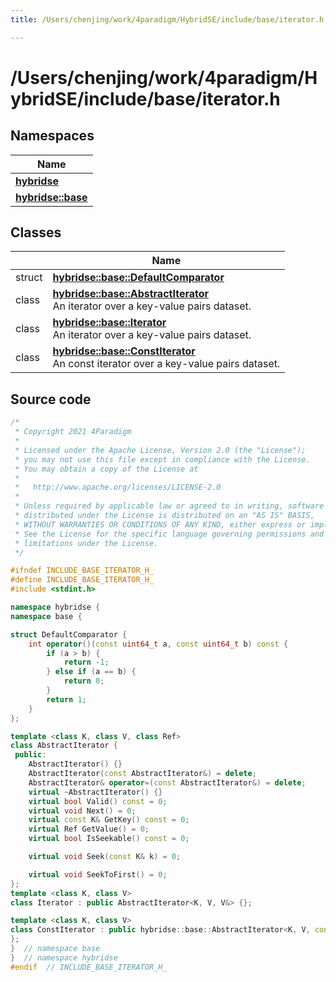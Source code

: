 ```yaml
---
title: /Users/chenjing/work/4paradigm/HybridSE/include/base/iterator.h

---
```

# /Users/chenjing/work/4paradigm/HybridSE/include/base/iterator.h

## Namespaces

| Name           |
| -------------- |
| **[hybridse](/hybridse/usage/api/c++/Namespaces/namespacehybridse.md)**  |
| **[hybridse::base](/hybridse/usage/api/c++/Namespaces/namespacehybridse_1_1base.md)**  |

## Classes

|                | Name           |
| -------------- | -------------- |
| struct | **[hybridse::base::DefaultComparator](/hybridse/usage/api/c++/Classes/structhybridse_1_1base_1_1_default_comparator.md)**  |
| class | **[hybridse::base::AbstractIterator](/hybridse/usage/api/c++/Classes/classhybridse_1_1base_1_1_abstract_iterator.md)** <br>An iterator over a key-value pairs dataset.  |
| class | **[hybridse::base::Iterator](/hybridse/usage/api/c++/Classes/classhybridse_1_1base_1_1_iterator.md)** <br>An iterator over a key-value pairs dataset.  |
| class | **[hybridse::base::ConstIterator](/hybridse/usage/api/c++/Classes/classhybridse_1_1base_1_1_const_iterator.md)** <br>An const iterator over a key-value pairs dataset.  |




## Source code

```cpp
/*
 * Copyright 2021 4Paradigm
 *
 * Licensed under the Apache License, Version 2.0 (the "License");
 * you may not use this file except in compliance with the License.
 * You may obtain a copy of the License at
 *
 *   http://www.apache.org/licenses/LICENSE-2.0
 *
 * Unless required by applicable law or agreed to in writing, software
 * distributed under the License is distributed on an "AS IS" BASIS,
 * WITHOUT WARRANTIES OR CONDITIONS OF ANY KIND, either express or implied.
 * See the License for the specific language governing permissions and
 * limitations under the License.
 */

#ifndef INCLUDE_BASE_ITERATOR_H_
#define INCLUDE_BASE_ITERATOR_H_
#include <stdint.h>

namespace hybridse {
namespace base {

struct DefaultComparator {
    int operator()(const uint64_t a, const uint64_t b) const {
        if (a > b) {
            return -1;
        } else if (a == b) {
            return 0;
        }
        return 1;
    }
};

template <class K, class V, class Ref>
class AbstractIterator {
 public:
    AbstractIterator() {}
    AbstractIterator(const AbstractIterator&) = delete;
    AbstractIterator& operator=(const AbstractIterator&) = delete;
    virtual ~AbstractIterator() {}
    virtual bool Valid() const = 0;
    virtual void Next() = 0;
    virtual const K& GetKey() const = 0;
    virtual Ref GetValue() = 0;
    virtual bool IsSeekable() const = 0;

    virtual void Seek(const K& k) = 0;

    virtual void SeekToFirst() = 0;
};
template <class K, class V>
class Iterator : public AbstractIterator<K, V, V&> {};

template <class K, class V>
class ConstIterator : public hybridse::base::AbstractIterator<K, V, const V&> {
};
}  // namespace base
}  // namespace hybridse
#endif  // INCLUDE_BASE_ITERATOR_H_
```



